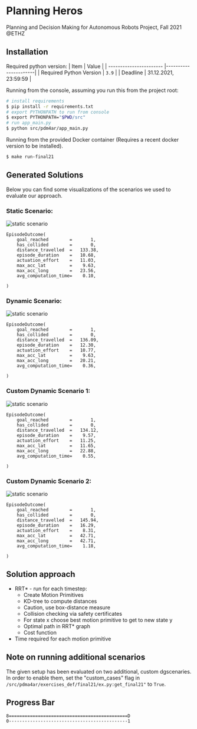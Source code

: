 # Planning Heros

Planning and Decision Making for Autonomous Robots Project, Fall 2021 @ETHZ

## Installation

Required python version:
| Item | Value |
| ----------------------- |----------------------|
| Required Python Version | `3.9` |
| Deadline | 31.12.2021, 23:59:59 |

Running from the console, assuming you run this from the project root:

```bash
# install requirements
$ pip install -r requirements.txt
# export PYTHONPATH to run from console
$ export PYTHONPATH="$PWD/src"
# run app_main.py
$ python src/pdm4ar/app_main.py
```

Running from the provided Docker container (Requires a recent docker version to be installed).

```bash
$ make run-final21
```

## Generated Solutions

Below you can find some visualizations of the scenarios we used to evaluate our approach.

### Static Scenario:

![static scenario](gifs/PDM4AR-final21-staticenvironment0-PDM4AR-EpisodeVisualisation-figure1-Animation.gif)

```
EpisodeOutcome(
	goal_reached        =	    1,
	has_collided        =	    0,
	distance_travelled  =	133.38,
	episode_duration    =	10.68,
	actuation_effort    =	11.03,
	max_acc_lat         =	 9.63,
	max_acc_long        =	23.56,
	avg_computation_time=	 0.10,

)
```

### Dynamic Scenario:

![static scenario](gifs/PDM4AR-final21-dynamicenvironment1-PDM4AR-EpisodeVisualisation-figure1-Animation.gif)

```
EpisodeOutcome(
	goal_reached        =	    1,
	has_collided        =	    0,
	distance_travelled  =	136.09,
	episode_duration    =	12.30,
	actuation_effort    =	10.77,
	max_acc_lat         =	 9.63,
	max_acc_long        =	20.21,
	avg_computation_time=	 0.36,

)

```

### Custom Dynamic Scenario 1:

![static scenario](gifs/PDM4AR-final21-dynamicenvironmentcustom12-PDM4AR-EpisodeVisualisation-figure1-Animation.gif)

```
EpisodeOutcome(
	goal_reached        =	    1,
	has_collided        =	    0,
	distance_travelled  =	134.12,
	episode_duration    =	 9.57,
	actuation_effort    =	11.25,
	max_acc_lat         =	11.65,
	max_acc_long        =	22.88,
	avg_computation_time=	 0.55,

)
```

### Custom Dynamic Scenario 2:

![static scenario](gifs/PDM4AR-final21-dynamicenvironmentcustom23-PDM4AR-EpisodeVisualisation-figure1-Animation.gif)

```
EpisodeOutcome(
	goal_reached        =	    1,
	has_collided        =	    0,
	distance_travelled  =	145.94,
	episode_duration    =	16.29,
	actuation_effort    =	 8.31,
	max_acc_lat         =	42.71,
	max_acc_long        =	42.71,
	avg_computation_time=	 1.18,

)
```

## Solution approach

- RRT\* - run for each timestep:
  - Create Motion Primitives
  - KD-tree to compute distances
  - Caution, use box-distance measure
  - Collision checking via safety certificates
  - For state x choose best motion primitive to get to new state y
  - Optimal path in RRT\* graph
  - Cost function
- Time required for each motion primitive

## Note on running additional scenarios

The given setup has been evaluated on two additional, custom dgscenaries. In order to enable them, set the "custom_cases" flag in `/src/pdma4ar/exercises_def/final21/ex.py:get_final21"` to `True`.

## Progress Bar

```
8=============================================D
0---------------------------------------------1
```
